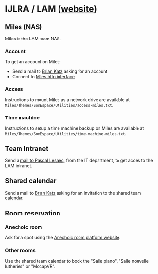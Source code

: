 # IJLRA / LAM ([website](http://www.lam.jussieu.fr))

## Miles (NAS)

Miles is the LAM team NAS.


### Account

To get an account on Miles:

- Send a mail to [Brian Katz](mailto:brian.katz@sorbonne-universite.fr) asking for an account
- Connect to [Miles http interface](https://miles.dalembert.upmc.fr/)


### Access

Instructions to mount Miles as a network drive are available at `Miles/Themes/SonEspace/Utilities/access-miles.txt`.


### Time machine

Instructions to setup a time machine backup on Miles are available at `Miles/Themes/SonEspace/Utilities/time-machine-miles.txt`.


## Team Intranet

Send a [mail to Pascal Lesaec](mailto:esaec@lam.jussieu.fr), from the IT department, to get acces to the LAM intranet.


## Shared calendar

Send a mail to [Brian Katz](mailto:brian.katz@sorbonne-universite.fr) asking for an invitation to the shared team calendar.


## Room reservation


### Anechoic room

Ask for a spot using the [Anechoic room platform website](https://inscriptions.sorbonne-universite.fr/lime25/index.php/262726?lang=fr).


### Other rooms

Use the shared team calendar to book the "Salle piano", "Salle nouvelle lutheries" or "MocapVR".